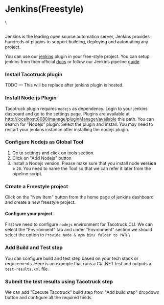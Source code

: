 # Jenkins(Freestyle)

\


<figure><img src="https://files.gitbook.com/v0/b/gitbook-x-prod.appspot.com/o/spaces%2FZIvgdgotCRWnGLjYiMJQ%2Fuploads%2Fgit-blob-0529fff1e3c4fdb107f2b9102aa93f06ffedc6bf%2Fjenkins-svg.svg?alt=media" alt=""><figcaption></figcaption></figure>

Jenkins is the leading open source automation server, Jenkins provides hundreds of plugins to support building, deploying and automating any project.

You can use our [jenkins](https://plugins.jenkins.io/tacotruck-plugin) plugin in your free-style project. You can setup jenkins from their official [docs](https://www.jenkins.io/doc/book/installing/) or follow our Jenkins pipeline [guide](broken-reference).

### Install Tacotruck plugin

TODO — This will be replace after jenkins plugin is hosted.

### Install Node.js Plugin

Tacotruck plugin requires `nodejs` as dependency. Login to your jenkins dasboard and go to the settings page. Plugins are available at [http://localhost:8080/manage/pluginManager/available](http://localhost:8080/manage/pluginManager/available) this path. You can search for "Nodejs" plugin. Select the plugin and install. You may need to restart your jenkins instance after installing the nodejs plugin.

### Configure Nodejs as Global Tool

1. Go to settings and click on tools section.
2. Click on "Add Nodejs" button
3. Install a Nodejs version. Please make sure that you install node **version** ≥ `20`. You need to name the Tool so that we can refer it later from the pipeline script.

### Create a Freestyle project

Click on the "New Item" button from the home page of jenkins dashboard and create a new freestyle project.

#### Configure your project <a href="#configure-your-project" id="configure-your-project"></a>

First we need to configure `nodejs` environment for Tacotruck CLI. We can select the "Environment" tab and under "Envronment" section we should select the option to `Provide Node & npm bin/ folder to PATH`\


### Add Build and Test step

You can configure build and test step based on your tech stack or requirements. Here is an example that runs a C# .NET test and outputs a `test-results.xml` file.

### Submit the test results using Tacotruck step

We can add "Execute Tacotruck" build step from "Add build step" dropdown button and configure all the required fields.
